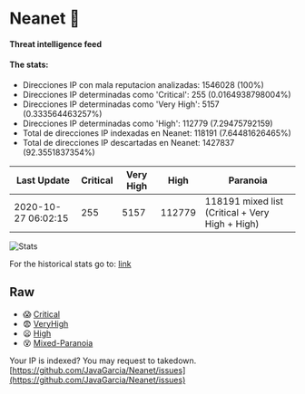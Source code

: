# Neanet :hocho:
#### Threat intelligence feed
#### The stats:

- Direcciones IP con mala reputacion analizadas: 1546028 (100%)
- Direcciones IP determinadas como 'Critical':  255 (0.0164938798004%)
- Direcciones IP determinadas como 'Very High':  5157 (0.333564463257%)
- Direcciones IP determinadas como 'High':  112779 (7.29475792159)
- Total de direcciones IP indexadas en Neanet:  118191 (7.64481626465%)
- Total de direcciones IP descartadas en Neanet:  1427837 (92.3551837354%)

| Last Update | Critical | Very High | High | Paranoia |
| --- | --- | --- | --- | --- |
| 2020-10-27 06:02:15 | 255 | 5157 | 112779 | 118191 mixed list (Critical + Very High + High)|

![Stats](https://docs.google.com/spreadsheets/d/e/2PACX-1vSnaNMIXVabIpDJjufMlzH7poXnshF3mgd8Is1g9ytUEzVsP5my4Trn8f-xkoLLQ38xpL3HtmUexLo6/pubchart?oid=501124687&format=image)

For the historical stats go to: [link](/stats.csv)
## Raw
- :scream: [Critical](https://raw.githubusercontent.com/JavaGarcia/Neanet/master/blacklists/neanet_critical.txt)
- :fearful: [VeryHigh](https://raw.githubusercontent.com/JavaGarcia/Neanet/master/blacklists/neanet_veryHigh.txtt)
- :frowning: [High](https://raw.githubusercontent.com/JavaGarcia/Neanet/master/blacklists/neanet_high.txt)
- :dizzy_face: [Mixed-Paranoia](https://raw.githubusercontent.com/JavaGarcia/Neanet/master/blacklists/neanet_all.txt)


Your IP is indexed? You may request to takedown. [https://github.com/JavaGarcia/Neanet/issues](https://github.com/JavaGarcia/Neanet/issues)




































































































































































































































































































































































































































































































































































































































































































































































































































































































































































































































































































































































































































































































































































































































































































































































































































































































































































